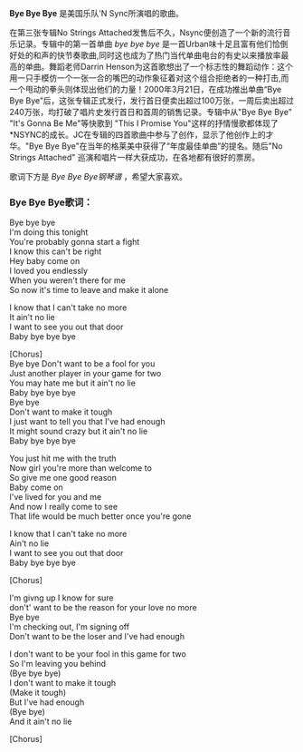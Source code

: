 

**Bye Bye Bye** 是美国乐队'N Sync所演唱的歌曲。

  
在第三张专辑No Strings Attached发售后不久，Nsync便创造了一个新的流行音乐记录。专辑中的第一首单曲 _bye bye bye_
是一首Urban味十足且富有他们恰倒好处的和声的快节奏歌曲,同时这也成为了热门当代单曲电台的有史以来播放率最高的单曲。舞蹈老师Darrin
Henson为这首歌想出了一个标志性的舞蹈动作：这个用一只手模仿一个一张一合的嘴巴的动作象征着对这个组合拒绝者的一种打击,而一个甩动的拳头则体现出他们的力量！2000年3月21日，在成功推出单曲“Bye
Bye Bye”后，这张专辑正式发行，发行首日便卖出超过100万张，一周后卖出超过240万张，均打破了唱片史发行首日和首周的销售记录。专辑中从"Bye
Bye Bye" "It's Gonna Be Me"等快歌到 "This I Promise
You"这样的抒情慢歌都体现了*NSYNC的成长。JC在专辑的四首歌曲中参与了创作，显示了他创作上的才华。"Bye Bye
Bye"在当年的格莱美中获得了“年度最佳单曲”的提名。随后"No Strings Attached" 巡演和唱片一样大获成功，在各地都有很好的票房。

  
歌词下方是 _Bye Bye Bye钢琴谱_ ，希望大家喜欢。

### Bye Bye Bye歌词：

Bye bye bye  
I'm doing this tonight  
You're probably gonna start a fight  
I know this can't be right  
Hey baby come on  
I loved you endlessly  
When you weren't there for me  
So now it's time to leave and make it alone

I know that I can't take no more  
It ain't no lie  
I want to see you out that door  
Baby bye bye bye

[Chorus]  
Bye bye Don't want to be a fool for you  
Just another player in your game for two  
You may hate me but it ain't no lie  
Baby bye bye bye  
Bye bye  
Don't want to make it tough  
I just want to tell you that I've had enough  
It might sound crazy but it ain't no lie  
Baby bye bye bye

You just hit me with the truth  
Now girl you're more than welcome to  
So give me one good reason  
Baby come on  
I've lived for you and me  
And now I really come to see  
That life would be much better once you're gone

I know that I can't take no more  
Ain't no lie  
I want to see you out that door  
Baby bye bye bye

[Chorus]

I'm givng up I know for sure  
don't' want to be the reason for your love no more  
Bye bye  
I'm checking out, I'm signing off  
Don't want to be the loser and I've had enough

I don't want to be your fool in this game for two  
So I'm leaving you behind  
(Bye bye bye)  
I don't want to make it tough  
(Make it tough)  
But I've had enough  
(Bye bye)  
And it ain't no lie

[Chorus]

